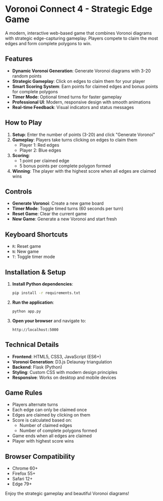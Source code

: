 # Voronoi Connect 4 - Strategic Edge Game

A modern, interactive web-based game that combines Voronoi diagrams with strategic edge-capturing gameplay. Players compete to claim the most edges and form complete polygons to win.

## Features

- **Dynamic Voronoi Generation**: Generate Voronoi diagrams with 3-20 random points
- **Strategic Gameplay**: Click on edges to claim them for your player
- **Smart Scoring System**: Earn points for claimed edges and bonus points for complete polygons
- **Timer Mode**: Optional timed turns for faster gameplay
- **Professional UI**: Modern, responsive design with smooth animations
- **Real-time Feedback**: Visual indicators and status messages

## How to Play

1. **Setup**: Enter the number of points (3-20) and click "Generate Voronoi"
2. **Gameplay**: Players take turns clicking on edges to claim them
   - Player 1: Red edges
   - Player 2: Blue edges
3. **Scoring**: 
   - 1 point per claimed edge
   - 5 bonus points per complete polygon formed
4. **Winning**: The player with the highest score when all edges are claimed wins

## Controls

- **Generate Voronoi**: Create a new game board
- **Timer Mode**: Toggle timed turns (60 seconds per turn)
- **Reset Game**: Clear the current game
- **New Game**: Generate a new Voronoi and start fresh

## Keyboard Shortcuts

- `R`: Reset game
- `N`: New game
- `T`: Toggle timer mode

## Installation & Setup

1. **Install Python dependencies**:
   ```bash
   pip install -r requirements.txt
   ```

2. **Run the application**:
   ```bash
   python app.py
   ```

3. **Open your browser** and navigate to:
   ```
   http://localhost:5000
   ```

## Technical Details

- **Frontend**: HTML5, CSS3, JavaScript (ES6+)
- **Voronoi Generation**: D3.js Delaunay triangulation
- **Backend**: Flask (Python)
- **Styling**: Custom CSS with modern design principles
- **Responsive**: Works on desktop and mobile devices

## Game Rules

- Players alternate turns
- Each edge can only be claimed once
- Edges are claimed by clicking on them
- Score is calculated based on:
  - Number of claimed edges
  - Number of complete polygons formed
- Game ends when all edges are claimed
- Player with highest score wins

## Browser Compatibility

- Chrome 60+
- Firefox 55+
- Safari 12+
- Edge 79+

Enjoy the strategic gameplay and beautiful Voronoi diagrams!

